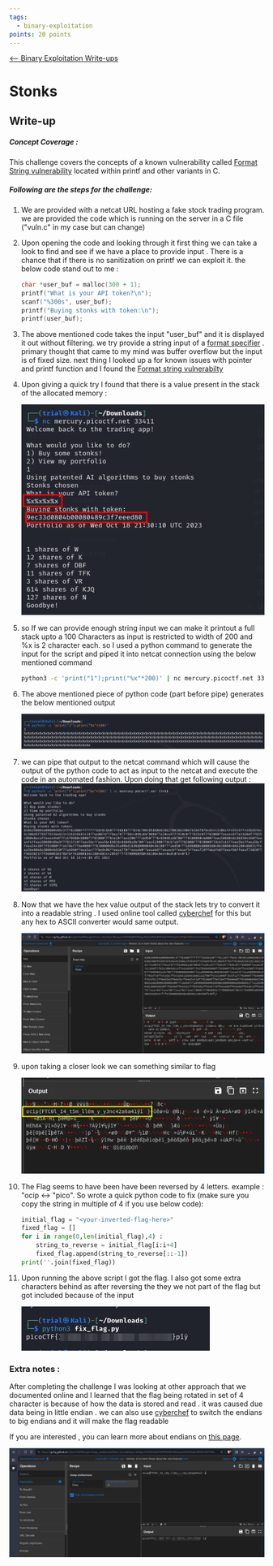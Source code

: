 ```yaml
---
tags:
  - binary-exploitation
points: 20 points
---
```


[<-- Binary Exploitation Write-ups](../writeup-list.md)

# Stonks

## Write-up
##### Concept Coverage :
This challenge covers the concepts of a known vulnerability called [Format String vulnerability](https://owasp.org/www-community/attacks/Format_string_attack) located within printf and other variants in C.

##### Following are the steps for the challenge: 
1. We are provided with a netcat URL hosting a fake stock trading program. we are provided the code which is running on the server in a C file ("vuln.c" in my case but can change)

2. Upon opening the code and looking through it first thing we can take a look to find and see if we have a place to provide input . There is a chance that if there is no sanitization on printf we can exploit it. the below code stand out to me :
	```C
	char *user_buf = malloc(300 + 1);
	printf("What is your API token?\n");
	scanf("%300s", user_buf);
	printf("Buying stonks with token:\n");
	printf(user_buf);
	```

3. The above mentioned code takes the input "user_buf" and it is displayed it out without filtering. we try provide a string input of a [format specifier](https://www.geeksforgeeks.org/format-specifiers-in-c/) . primary thought that came to my mind was buffer overflow but the input is of fixed size. next thing I looked up a for known issues with pointer and printf function and I found the [Format string vulnerabilty](https://owasp.org/www-community/attacks/Format_string_attack)
4. Upon giving a quick try I found that there is a value present in the stack of the allocated memory : 
   
	![vuln-try](./assets/vuln-try.png)
   
5. so If we can provide enough string input we can make it printout a full stack upto a 100 Characters as input is restricted to width of 200 and %x is 2 character each. so I used a python command to generate the input for the script and piped it into netcat connection using the below mentioned command

	```bash
	python3 -c 'print("1");print("%x"*200)' | nc mercury.picoctf.net 33411
	```

6. The above mentioned piece of python code (part before pipe) generates the below mentioned output
   
	![python-input](./assets/python-input.png)
  
 7. we can pipe that output to the netcat command which will cause the output of the python code to act as input to the netcat and execute the code in an automated fashion. Upon doing that get following output : 
	 ![hexadecimal-output](./assets/hexadecimal-output.png)
 
8.  Now that we have the hex value output of the stack lets try to convert it into a readable string . I used online tool called [cyberchef](https://gchq.github.io/CyberChef/) for this but any hex to ASCII converter would same output.

	![cyberchef-output](./assets/cyberchef.png)

  9. upon taking a closer look we can something similar to flag 
     
     ![flag-unsolved](./assets/flag-unsolved.png)

10. The Flag seems to have been have been reversed by 4 letters. example : "ocip <-> "pico". So  wrote a quick python code to fix (make sure you copy the string in multiple of 4 if you use below code):

	```python
	initial_flag = "<your-inverted-flag-here>"
	fixed_flag = []
	for i in range(0,len(initial_flag),4) :
		string_to_reverse = initial_flag[i:i+4]
		fixed_flag.append(string_to_reverse[::-1])
	print(''.join(fixed_flag))
	```

 11. Upon running the above script I got the flag. I also got some extra characters behind as after reversing the they we not part of the flag but got included because of the input
     
     ![flag](./assets/flag.png)

### Extra notes : 
After completing the challenge I was looking at other approach that we documented online and I learned that the flag being rotated in set of 4 character is because of how the data is stored and read . it was caused due data being in little endian . we can also use [cyberchef](https://gchq.github.io/CyberChef/) to switch the endians to big endians and it will make the flag readable

If you are interested , you can learn more about endians on [this page](https://www.geeksforgeeks.org/little-and-big-endian-mystery/).

![endian](./assets/endian.png)

